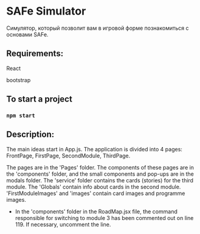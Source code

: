 # SAFe Simulator
Cимулятор, который позволит вам в игровой форме познакомиться с основами SAFe.

## Requirements: 
React

bootstrap

## To start a project
### `npm start`

## Description:
The main ideas start in App.js. The application is divided into 4 pages: FrontPage, FirstPage, SecondModule, ThirdPage. 

The pages are in the 'Pages' folder. The components of these pages are in the 'components' folder, and the small components and pop-ups are in the modals folder. The 'service' folder contains the cards (stories) for the third module. The 'Globals' contain info about cards in the second module. 'FirstModuleImages' and 'images' contain card images and programme images.

* In the 'components' folder in the RoadMap.jsx file, the command responsible for switching to module 3 has been commented out on line 119. If necessary, uncomment the line.
